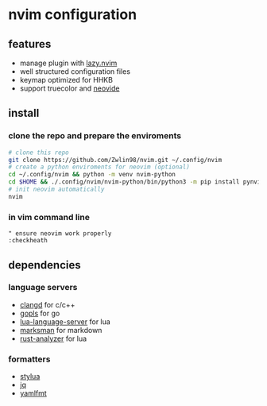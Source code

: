 # nvim configuration

## features
+ manage plugin with [lazy.nvim](https://github.com/folke/lazy.nvim)
+ well structured configuration files
+ keymap optimized for HHKB
+ support truecolor and [neovide](https://neovide.dev/)

## install

### clone the repo and prepare the enviroments
```bash
# clone this repo
git clone https://github.com/Zwlin98/nvim.git ~/.config/nvim
# create a python enviroments for neovim (optional)
cd ~/.config/nvim && python -m venv nvim-python
cd $HOME && ./.config/nvim/nvim-python/bin/python3 -m pip install pynvim
# init neovim automatically
nvim
```

### in vim command line
```vim
" ensure neovim work properly
:checkheath
```

## dependencies

### language servers

+ [clangd](https://clangd.llvm.org/) for c/c++
+ [gopls](https://github.com/golang/go) for go
+ [lua-language-server](https://github.com/LuaLS/lua-language-server) for lua
+ [marksman](https://github.com/artempyanykh/marksman) for markdown
+ [rust-analyzer](https://github.com/rust-lang/rust-analyzer) for lua

### formatters

+ [stylua](https://github.com/JohnnyMorganz/StyLua)
+ [jq](https://jqlang.github.io/jq/)
+ [yamlfmt](https://github.com/google/yamlfmt)
